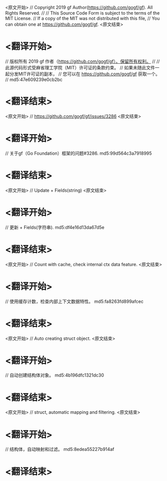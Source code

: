 
<原文开始>
// Copyright 2019 gf Author(https://github.com/gogf/gf). All Rights Reserved.
//
// This Source Code Form is subject to the terms of the MIT License.
// If a copy of the MIT was not distributed with this file,
// You can obtain one at https://github.com/gogf/gf.
<原文结束>

# <翻译开始>
// 版权所有 2019 gf 作者（https://github.com/gogf/gf）。保留所有权利。
//
// 此源代码形式受麻省理工学院（MIT）许可证的条款约束。
// 如果未随此文件一起分发MIT许可证的副本，
// 您可以在 https://github.com/gogf/gf 获取一个。
// md5:47e609239e0cb2bc
# <翻译结束>


<原文开始>
// https://github.com/gogf/gf/issues/3286
<原文结束>

# <翻译开始>
// 关于gf（Go Foundation）框架的问题#3286. md5:99d564c3a7918995
# <翻译结束>


<原文开始>
// Update + Fields(string)
<原文结束>

# <翻译开始>
// 更新 + Fields(字符串). md5:df4e16d13da67d5e
# <翻译结束>


<原文开始>
// Count with cache, check internal ctx data feature.
<原文结束>

# <翻译开始>
// 使用缓存计数，检查内部上下文数据特性。 md5:fa8263fd899afcec
# <翻译结束>


<原文开始>
// Auto creating struct object.
<原文结束>

# <翻译开始>
// 自动创建结构体对象。 md5:4b196dfc1321dc30
# <翻译结束>


<原文开始>
// struct, automatic mapping and filtering.
<原文结束>

# <翻译开始>
// 结构体，自动映射和过滤。 md5:8edea55227b914af
# <翻译结束>

